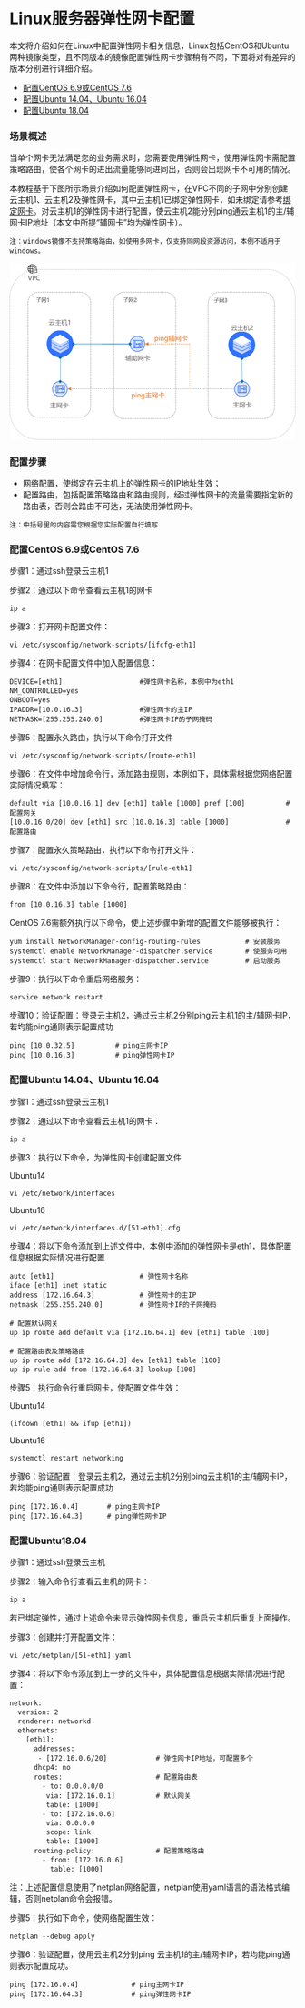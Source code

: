 # Linux服务器弹性网卡配置

本文将介绍如何在Linux中配置弹性网卡相关信息，Linux包括CentOS和Ubuntu两种镜像类型，且不同版本的镜像配置弹性网卡步骤稍有不同，下面将对有差异的版本分别进行详细介绍。

- [配置CentOS 6.9或CentOS 7.6](linux-permanent-configuration#user-content-1)
- [配置Ubuntu 14.04、Ubuntu 16.04](linux-permanent-configuration#user-content-2)
- [配置Ubuntu 18.04](linux-permanent-configuration#user-content-3)


### 场景概述

当单个网卡无法满足您的业务需求时，您需要使用弹性网卡，使用弹性网卡需配置策略路由，使各个网卡的进出流量能够同进同出，否则会出现网卡不可用的情况。

本教程基于下图所示场景介绍如何配置弹性网卡，在VPC不同的子网中分别创建云主机1、云主机2及弹性网卡，其中云主机1已绑定弹性网卡，如未绑定请参考[绑定网卡](../Elastic-Network-Interface-Management/Associate-Elastic-Network-Interface.md)。对云主机1的弹性网卡进行配置，使云主机2能分别ping通云主机1的主/辅网卡IP地址（本文中所提“辅网卡”均为弹性网卡）。
```
注：windows镜像不支持策略路由，如使用多网卡，仅支持同网段资源访问，本例不适用于windows。
```
![eniforvm](../../../../../image/Networking/Elastic-Network-Interface/eni-004.png)

### 配置步骤

- 网络配置，使绑定在云主机上的弹性网卡的IP地址生效；
- 配置路由，包括配置策略路由和路由规则，经过弹性网卡的流量需要指定新的路由表，否则会路由不可达，无法使用弹性网卡。

```
注：中括号里的内容需您根据您实际配置自行填写
```



### 配置CentOS 6.9或CentOS 7.6
<div id="user-content-1"></div>

步骤1：通过ssh登录云主机1

步骤2：通过以下命令查看云主机1的网卡

```
ip a
```

步骤3：打开网卡配置文件：

```
vi /etc/sysconfig/network-scripts/[ifcfg-eth1]
```

步骤4：在网卡配置文件中加入配置信息：

```
DEVICE=[eth1]                   #弹性网卡名称，本例中为eth1
NM_CONTROLLED=yes
ONBOOT=yes
IPADDR=[10.0.16.3]              #弹性网卡的主IP
NETMASK=[255.255.240.0]         #弹性网卡IP的子网掩码
```

步骤5：配置永久路由，执行以下命令打开文件

```
vi /etc/sysconfig/network-scripts/[route-eth1]
```

步骤6：在文件中增加命令行，添加路由规则，本例如下，具体需根据您网络配置实际情况填写：

```
default via [10.0.16.1] dev [eth1] table [1000] pref [100]          #配置网关
[10.0.16.0/20] dev [eth1] src [10.0.16.3] table [1000]              #配置路由
```

步骤7：配置永久策略路由，执行以下命令打开文件：

```
vi /etc/sysconfig/network-scripts/[rule-eth1]
```

步骤8：在文件中添加以下命令行，配置策略路由：

```
from [10.0.16.3] table [1000]			
```

CentOS 7.6需额外执行以下命令，使上述步骤中新增的配置文件能够被执行：

```
yum install NetworkManager-config-routing-rules           # 安装服务
systemctl enable NetworkManager-dispatcher.service        # 使服务可用
systemctl start NetworkManager-dispatcher.service         # 启动服务
```

步骤9：执行以下命令重启网络服务：

``` 
service network restart
```

步骤10：验证配置：登录云主机2，通过云主机2分别ping云主机1的主/辅网卡IP，若均能ping通则表示配置成功

```
ping [10.0.32.5]          # ping主网卡IP
ping [10.0.16.3]          # ping弹性网卡IP
```



### 配置Ubuntu 14.04、Ubuntu 16.04
<div id="user-content-2"></div>


步骤1：通过ssh登录云主机1

步骤2：通过以下命令查看云主机1的网卡：

```
ip a
```

步骤3：执行以下命令，为弹性网卡创建配置文件

Ubuntu14

```
vi /etc/network/interfaces 
```

Ubuntu16

```
vi /etc/network/interfaces.d/[51-eth1].cfg
```

步骤4：将以下命令添加到上述文件中，本例中添加的弹性网卡是eth1，具体配置信息根据实际情况进行配置

```
auto [eth1]                     # 弹性网卡名称
iface [eth1] inet static
address [172.16.64.3]           # 弹性网卡的主IP
netmask [255.255.240.0]         # 弹性网卡IP的子网掩码

# 配置默认网关
up ip route add default via [172.16.64.1] dev [eth1] table [100]

# 配置路由表及策略路由
up ip route add [172.16.64.3] dev [eth1] table [100]
up ip rule add from [172.16.64.3] lookup [100]

```

步骤5：执行命令行重启网卡，使配置文件生效：

Ubuntu14

```
(ifdown [eth1] && ifup [eth1])
```

Ubuntu16

```
systemctl restart networking
```

步骤6：验证配置：登录云主机2，通过云主机2分别ping云主机1的主/辅网卡IP，若均能ping通则表示配置成功

```
ping [172.16.0.4]       # ping主网卡IP
ping [172.16.64.3]      # ping弹性网卡IP
```



### 配置Ubuntu18.04
<div id="user-content-3"></div>

步骤1：通过ssh登录云主机

步骤2：输入命令行查看云主机的网卡：

```
ip a
```
若已绑定弹性，通过上述命令未显示弹性网卡信息，重启云主机后重复上面操作。

步骤3：创建并打开配置文件：

```
vi /etc/netplan/[51-eth1].yaml
```

步骤4：将以下命令添加到上一步的文件中，具体配置信息根据实际情况进行配置：

```
network:
  version: 2
  renderer: networkd
  ethernets:
    [eth1]:
      addresses:
       - [172.16.0.6/20]            # 弹性网卡IP地址，可配置多个
      dhcp4: no
      routes:                       # 配置路由表
        - to: 0.0.0.0/0
         via: [172.16.0.1]          # 默认网关
         table: [1000]
        - to: [172.16.0.6]
         via: 0.0.0.0
         scope: link
         table: [1000]
      routing-policy:               # 配置策略路由
        - from: [172.16.0.6]
          table: [1000]
```

注：上述配置信息使用了netplan网络配置，netplan使用yaml语言的语法格式编辑，否则netplan命令会报错。

步骤5：执行如下命令，使网络配置生效：

```
netplan --debug apply
```

步骤6：验证配置，使用云主机2分别ping 云主机1的主/辅网卡IP，若均能ping通则表示配置成功。

```
ping [172.16.0.4]             # ping主网卡IP
ping [172.16.64.3]            # ping弹性网卡IP
```

